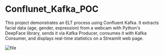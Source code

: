 # Conflunet_Kafka_POC
This project demonstrates an ELT process using Confluent Kafka. It extracts facial data (age, gender, expression) from a webcam with Python's DeepFace library, sends it via Kafka Producer, consumes it with Kafka Consumer, and displays real-time statistics on a Streamlit web page.


![file](https://github.com/user-attachments/assets/05320356-c9f6-466d-b135-ebf96efe009a)
